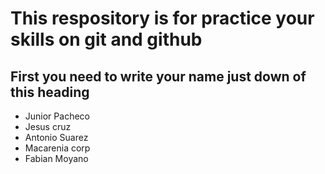 # This respository is for practice your skills on git and github

## First you need to write your name just down of this heading

* Junior Pacheco
* Jesus cruz
* Antonio Suarez
* Macarenia corp
* Fabian Moyano

